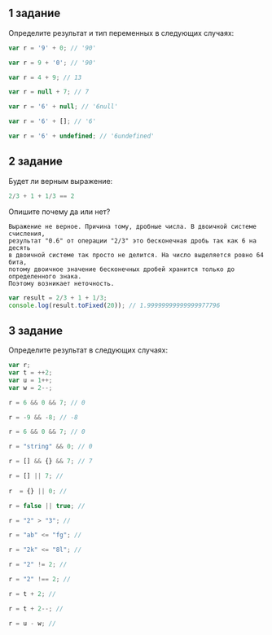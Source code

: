 ## 1 задание

Определите результат и тип переменных в следующих случаях:

```javascript
var r = '9' + 0; // '90'

var r = 9 + '0'; // '90'

var r = 4 + 9; // 13

var r = null + 7; // 7

var r = '6' + null; // '6null'

var r = '6' + []; // '6'

var r = '6' + undefined; // '6undefined'
```

## 2 задание

Будет ли верным  выражение:

```javascript
2/3 + 1 + 1/3 == 2
```
Опишите почему да или нет?

    Выражение не верное. Причина тому, дробные числа. В двоичной системе счисления, 
    результат "0.6" от операции "2/3" это бесконечная дробь так как 6 на десять 
    в двоичной системе так просто не делится. На число выделяется ровно 64 бита,
    потому двоичное значение бесконечных дробей хранится только до определенного знака. 
    Поэтому возникает неточность.     
```javascript
var result = 2/3 + 1 + 1/3;
console.log(result.toFixed(20)); // 1.99999999999999977796
```

## 3 задание

Определите результат в следующих случаях:

```javascript
var r;
var t = ++2;
var u = 1++;
var w = 2--;

r = 6 && 0 && 7; // 0

r = -9 && -8; // -8

r = 6 && 0 && 7; // 0

r = "string" && 0; // 0

r = [] && {} && 7; // 7

r = [] || 7; //
 
r  = {} || 0; //

r = false || true; //

r = "2" > "3"; //

r = "ab" <= "fg"; //

r = "2k" <= "8l"; //

r = "2" != 2; //

r = "2" !== 2; //

r = t + 2; //

r = t + 2--; //

r = u - w; //
```



